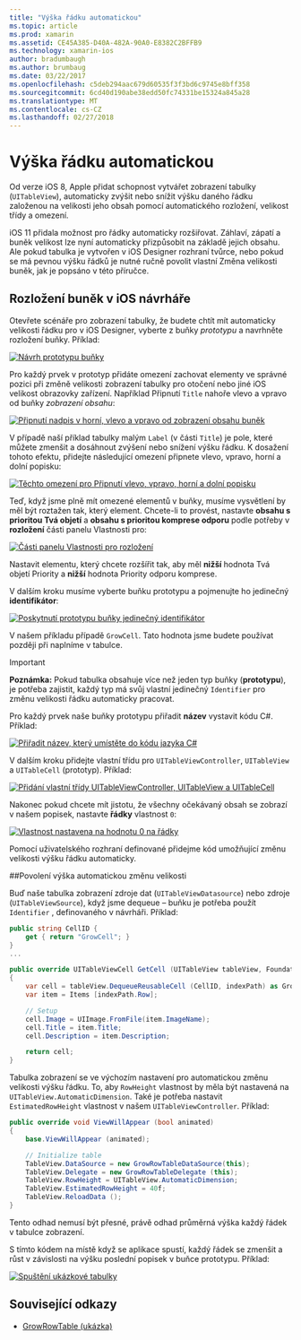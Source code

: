 ```yaml
---
title: "Výška řádku automatickou"
ms.topic: article
ms.prod: xamarin
ms.assetid: CE45A385-D40A-482A-90A0-E8382C2BFFB9
ms.technology: xamarin-ios
author: bradumbaugh
ms.author: brumbaug
ms.date: 03/22/2017
ms.openlocfilehash: c5deb294aac679d60535f3f3bd6c9745e8bff358
ms.sourcegitcommit: 6cd40d190abe38edd50fc74331be15324a845a28
ms.translationtype: MT
ms.contentlocale: cs-CZ
ms.lasthandoff: 02/27/2018
---
```

# <a name="auto-sizing-row-height"></a>Výška řádku automatickou

Od verze iOS 8, Apple přidat schopnost vytvářet zobrazení tabulky (`UITableView`), automaticky zvýšit nebo snížit výšku daného řádku založenou na velikosti jeho obsah pomocí automatického rozložení, velikost třídy a omezení.

iOS 11 přidala možnost pro řádky automaticky rozšiřovat. Záhlaví, zápatí a buněk velikost lze nyní automaticky přizpůsobit na základě jejich obsahu. Ale pokud tabulka je vytvořen v iOS Designer rozhraní tvůrce, nebo pokud se má pevnou výšku řádků je nutné ručně povolit vlastní Změna velikosti buněk, jak je popsáno v této příručce.

## <a name="cell-layout-in-the-ios-designer"></a>Rozložení buněk v iOS návrháře

Otevřete scénáře pro zobrazení tabulky, že budete chtít mít automaticky velikosti řádku pro v iOS Designer, vyberte z buňky *prototypu* a navrhněte rozložení buňky. Příklad:

[ ![](autosizing-row-height-images/table01.png "Návrh prototypu buňky")](autosizing-row-height-images/table01.png)

Pro každý prvek v prototyp přidáte omezení zachovat elementy ve správné pozici při změně velikosti zobrazení tabulky pro otočení nebo jiné iOS velikost obrazovky zařízení. Například Připnutí `Title` nahoře vlevo a vpravo od buňky *zobrazení obsahu*:

[ ![](autosizing-row-height-images/table02.png "Připnutí nadpis v horní, vlevo a vpravo od zobrazení obsahu buněk")](autosizing-row-height-images/table02.png)

V případě naší příklad tabulky malým `Label` (v části `Title`) je pole, které můžete zmenšit a dosáhnout zvýšení nebo snížení výšku řádku. K dosažení tohoto efektu, přidejte následující omezení připnete vlevo, vpravo, horní a dolní popisku:

[ ![](autosizing-row-height-images/table03.png "Těchto omezení pro Připnutí vlevo, vpravo, horní a dolní popisku")](autosizing-row-height-images/table03.png)

Teď, když jsme plně mít omezené elementů v buňky, musíme vysvětlení by měl být roztažen tak, který element. Chcete-li to provést, nastavte **obsahu s prioritou Tvá objetí** a **obsahu s prioritou komprese odporu** podle potřeby v **rozložení** části panelu Vlastnosti pro:

[ ![](autosizing-row-height-images/table03a.png "Části panelu Vlastnosti pro rozložení")](autosizing-row-height-images/table03a.png)

Nastavit elementu, který chcete rozšířit tak, aby měl **nižší** hodnota Tvá objetí Priority a **nižší** hodnota Priority odporu komprese.

V dalším kroku musíme vyberte buňku prototypu a pojmenujte ho jedinečný **identifikátor**:

[ ![](autosizing-row-height-images/table04.png "Poskytnutí prototypu buňky jedinečný identifikátor")](autosizing-row-height-images/table04.png)

V našem příkladu případě `GrowCell`. Tato hodnota jsme budete používat později při naplníme v tabulce.

> [!IMPORTANT]
> **Poznámka:** Pokud tabulka obsahuje více než jeden typ buňky (**prototypu**), je potřeba zajistit, každý typ má svůj vlastní jedinečný `Identifier` pro změnu velikosti řádku automaticky pracovat.

Pro každý prvek naše buňky prototypu přiřadit **název** vystavit kódu C#. Příklad:

[ ![](autosizing-row-height-images/table05.png "Přiřadit název, který umístěte do kódu jazyka C#")](autosizing-row-height-images/table05.png)

V dalším kroku přidejte vlastní třídu pro `UITableViewController`, `UITableView` a `UITableCell` (prototyp). Příklad: 

[ ![](autosizing-row-height-images/table06.png "Přidání vlastní třídy UITableViewController, UITableView a UITableCell")](autosizing-row-height-images/table06.png)

Nakonec pokud chcete mít jistotu, že všechny očekávaný obsah se zobrazí v našem popisek, nastavte **řádky** vlastnost `0`:

[ ![](autosizing-row-height-images/table06.png "Vlastnost nastavena na hodnotu 0 na řádky")](autosizing-row-height-images/table06a.png)

Pomocí uživatelského rozhraní definované přidejme kód umožňující změnu velikosti výšku řádku automaticky.

##<a name="enabling-auto-resizing-height"></a>Povolení výška automatickou změnu velikosti

Buď naše tabulka zobrazení zdroje dat (`UITableViewDatasource`) nebo zdroje (`UITableViewSource`), když jsme dequeue – buňku je potřeba použít `Identifier` , definovaného v návrháři. Příklad:

```csharp
public string CellID {
    get { return "GrowCell"; }
}
...

public override UITableViewCell GetCell (UITableView tableView, Foundation.NSIndexPath indexPath)
{
    var cell = tableView.DequeueReusableCell (CellID, indexPath) as GrowRowTableCell;
    var item = Items [indexPath.Row];

    // Setup
    cell.Image = UIImage.FromFile(item.ImageName);
    cell.Title = item.Title;
    cell.Description = item.Description;

    return cell;
}
```

Tabulka zobrazení se ve výchozím nastavení pro automatickou změnu velikosti výšku řádku. To, aby `RowHeight` vlastnost by měla být nastavená na `UITableView.AutomaticDimension`. Také je potřeba nastavit `EstimatedRowHeight` vlastnost v našem `UITableViewController`. Příklad:

```csharp
public override void ViewWillAppear (bool animated)
{
    base.ViewWillAppear (animated);

    // Initialize table
    TableView.DataSource = new GrowRowTableDataSource(this);
    TableView.Delegate = new GrowRowTableDelegate (this);
    TableView.RowHeight = UITableView.AutomaticDimension;
    TableView.EstimatedRowHeight = 40f;
    TableView.ReloadData ();
}
```

Tento odhad nemusí být přesné, právě odhad průměrná výška každý řádek v tabulce zobrazení.

S tímto kódem na místě když se aplikace spustí, každý řádek se zmenšit a růst v závislosti na výšku poslední popisek v buňce prototypu. Příklad:

[ ![](autosizing-row-height-images/table07.png "Spuštění ukázkové tabulky")](autosizing-row-height-images/table07.png)


## <a name="related-links"></a>Související odkazy

- [GrowRowTable (ukázka)](https://developer.xamarin.com/samples/monotouch/GrowRowTable/)
